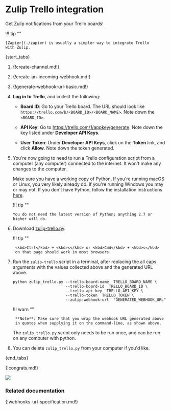 # Zulip Trello integration

Get Zulip notifications from your Trello boards!

!!! tip ""

    [Zapier](./zapier) is usually a simpler way to integrate Trello
    with Zulip.

{start_tabs}

1. {!create-channel.md!}

1. {!create-an-incoming-webhook.md!}

1. {!generate-webhook-url-basic.md!}

1. **Log in to Trello**, and collect the following:

    * **Board ID**: Go to your Trello board. The URL should look like
      `https://trello.com/b/<BOARD_ID>/<BOARD_NAME>`. Note down the
      `<BOARD_ID>`.

    * **API Key**: Go to <https://trello.com/1/appkey/generate>. Note down
      the key listed under **Developer API Keys**.

    * **User Token**: Under **Developer API Keys**, click on the **Token**
      link, and click **Allow**. Note down the token generated.

1.  You're now going to need to run a Trello configuration script from a
    computer (any computer) connected to the internet. It won't make any
    changes to the computer.

    Make sure you have a working copy of Python. If you're running
    macOS or Linux, you very likely already do. If you're running
    Windows you may or may not.  If you don't have Python, follow the
    installation instructions [here][1].

    !!! tip ""

        You do not need the latest version of Python; anything 2.7 or
        higher will do.

1. Download [zulip-trello.py][2].

    !!! tip ""

        <kbd>Ctrl</kbd> + <kbd>s</kbd> or <kbd>Cmd</kbd> + <kbd>s</kbd>
        on that page should work in most browsers.

1. Run the `zulip-trello` script in a terminal, after replacing the all
   caps arguments with the values collected above and the generated URL
   above.

    ```
    python zulip_trello.py --trello-board-name  TRELLO_BOARD_NAME \
                           --trello-board-id  TRELLO_BOARD_ID \
                           --trello-api-key  TRELLO_API_KEY \
                           --trello-token  TRELLO_TOKEN \
                           --zulip-webhook-url  "GENERATED_WEBHOOK_URL"
    ```

    !!! warn ""

        **Note**: Make sure that you wrap the webhook URL generated above
        in quotes when supplying it on the command-line, as shown above.

    The `zulip_trello.py` script only needs to be run once, and can be run
    on any computer with python.

1. You can delete `zulip_trello.py` from your computer if you'd like.

{end_tabs}

{!congrats.md!}

![](/static/images/integrations/trello/001.png)

### Related documentation

{!webhooks-url-specification.md!}

[1]: https://realpython.com/installing-python/
[2]: https://raw.githubusercontent.com/zulip/python-zulip-api/main/zulip/integrations/trello/zulip_trello.py
